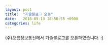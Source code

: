 ```yaml
---
layout: post
title:  "기술블로그 오픈"
date:   2018-05-10 18:50:55 +0900
categories: life
---
```

(주)오름정보통신에서 기술블로그를 오픈하였습니다. :)
